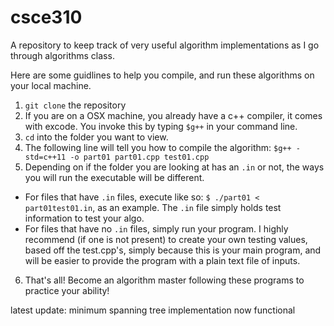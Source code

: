 # csce310
A repository to keep track of very useful algorithm implementations as I go through algorithms class. 

Here are some guidlines to help you compile, and run these algorithms on your local machine. 

1. `git clone` the repository
2. If you are on a OSX machine, you already have a c++ compiler, it comes with excode. You invoke this by typing `$g++` in your command line.
3. `cd` into the folder you want to view. 
4. The following line will tell you how to compile the algorithm: `$g++ -std=c++11 -o part01 part01.cpp test01.cpp`
5. Depending on if the folder you are looking at has an `.in` or not, the ways you will run the executable will be different.
  - For files that have `.in` files, execute like so: `$ ./part01 < part01test01.in`, as an example. The `.in` file simply holds test information to test your algo. 
  - For files that have no `.in` files, simply run your program. I highly recommend (if one is not present) to create your own testing values, based off the test.cpp's, simply because this is your main program, and will be easier to provide the program with a plain text file of inputs. 
6. That's all! Become an algorithm master following these programs to practice your ability!

latest update: minimum spanning tree implementation now functional
